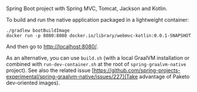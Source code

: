 Spring Boot project with Spring MVC, Tomcat, Jackson and Kotlin.

To build and run the native application packaged in a lightweight container:
```
./gradlew bootBuildImage
docker run -p 8080:8080 docker.io/library/webmvc-kotlin:0.0.1-SNAPSHOT
```

And then go to [http://localhost:8080/](http://localhost:8080/).

As an alternative, you can use `build.sh` (with a local GraalVM installation or combined with
`run-dev-container.sh` at the root of `spring-graalvm-native` project). See also the related issue
[https://github.com/spring-projects-experimental/spring-graalvm-native/issues/227](Take advantage of Paketo dev-oriented images).